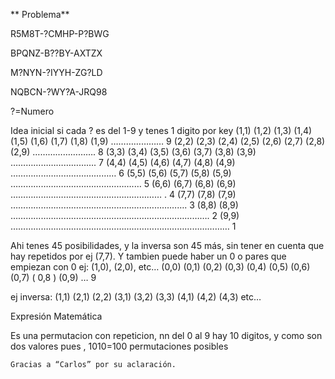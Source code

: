 ** Problema**

R5M8T-?CMHP-P?BWG

BPQNZ-B??BY-AXTZX

M?NYN-?IYYH-ZG?LD

NQBCN-?WY?A-JRQ98

?=Numero

Idea inicial
si cada ? es del 1-9 y tenes 1 digito por key
(1,1) (1,2) (1,3) (1,4) (1,5) (1,6) (1,7) (1,8) (1,9) ………………… 9
(2,2) (2,3) (2,4) (2,5) (2,6) (2,7) (2,8) (2,9) ……………………. 8
(3,3) (3,4) (3,5) (3,6) (3,7) (3,8) (3,9) ……………………………. 7
(4,4) (4,5) (4,6) (4,7) (4,8) (4,9) …………………………………… 6
(5,5) (5,6) (5,7) (5,8) (5,9) ………………………………………….… 5
(6,6) (6,7) (6,8) (6,9) …………………………………………………… . 4
(7,7) (7,8) (7,9) ……………………………………………………………. 3
(8,8) (8,9) ……………………………………………………………………. 2
(9,9) …………………………………………………………………………… 1

Ahi tenes 45 posibilidades, y la inversa son 45 más, sin tener en cuenta que hay repetidos por ej (7,7). Y tambien puede haber un 0 o pares que empiezan con 0 ej: (1,0), (2,0), etc…
(0,0) (0,1) (0,2) (0,3) (0,4) (0,5) (0,6) (0,7) ( 0,8 ) (0,9) … 9

ej inversa:
(1,1)
(2,1) (2,2)
(3,1) (3,2) (3,3)
(4,1) (4,2) (4,3)
etc…

Expresión Matemática

Es una permutacion con repeticion, nn
del 0 al 9 hay 10 digitos, y como son dos valores pues , 1010=100 permutaciones posibles

    Gracias a “Carlos” por su aclaración.
